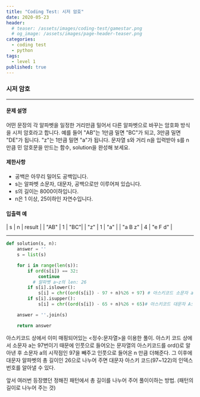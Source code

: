```yaml
---
title: "Coding Test: 시저 암호"
date: 2020-05-23
header:
  # teaser: /assets/images/coding-test/gamestar.png
  # og_image: /assets/images/page-header-teaser.png
categories:
  - coding test
  - python
tags:
  - level 1
published: true
---
```


### 시저 암호

---

#### 문제 설명

어떤 문장의 각 알파벳을 일정한 거리만큼 밀어서 다른 알파벳으로 바꾸는 암호화 방식을 시저 암호라고 합니다. 예를 들어 "AB"는 1만큼 밀면 "BC"가 되고, 3만큼 밀면 "DE"가 됩니다. "z"는 1만큼 밀면 "a"가 됩니다. 문자열 s와 거리 n을 입력받아 s를 n만큼 민 암호문을 만드는 함수, solution을 완성해 보세요.

#### 제한사항

- 공백은 아무리 밀어도 공백입니다.
- s는 알파벳 소문자, 대문자, 공백으로만 이루어져 있습니다.
- s의 길이는 8000이하입니다.
- n은 1 이상, 25이하인 자연수입니다.


#### 입출력 예

| s |	n |	result |
| "AB" | 1 | "BC"|
| "z" |	1 | "a" |
| "a B z" |	 4 | "e F d" |


---

```python
def solution(s, n):
    answer = ''
    s = list(s)

    for i in range(len(s)):
        if ord(s[i]) == 32:
            continue
          # 알파벳 a~z의 len: 26
        if s[i].islower():
            s[i] = chr((ord(s[i]) - 97 + n)%26 + 97) # 아스키코드 소문자 a: 97
        if s[i].isupper():
            s[i] = chr((ord(s[i]) - 65 + n)%26 + 65)# 아스키코드 대문자 A: 65

    answer = ''.join(s)

    return answer

```

아스키코드 상에서 이미 매핑되어있는 <정수:문자열>을 이용한 풀이.
아스키 코드 상에서 소문자 a는 97번이기 때문에 인풋으로 들어오는 문자열의 아스키코드를 ord()로 알아낸 후 소문자 a의 시작점인 97을 빼주고 인풋으로 들어온 n 만큼 더해준다. 그 이후에 대문자 알파벳의 총 길이인 26으로 나누어 주면 대문자 아스키 코드(97~122)의 인덱스 번호를 알아낼 수 있다.

앞서 여러번 등장헀던 정해진 패턴에서 총 길이를 나누어 주어 풀이이하는 방법. (패턴의 길이로 나누어 주는 것)
